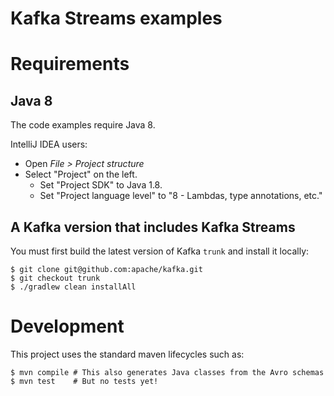 # Kafka Streams examples

# Requirements

## Java 8

The code examples require Java 8.

IntelliJ IDEA users:

* Open _File > Project structure_
* Select "Project" on the left.
    * Set "Project SDK" to Java 1.8.
    * Set "Project language level" to "8 - Lambdas, type annotations, etc."


## A Kafka version that includes Kafka Streams

You must first build the latest version of Kafka `trunk` and install it locally:

    $ git clone git@github.com:apache/kafka.git
    $ git checkout trunk
    $ ./gradlew clean installAll


# Development

This project uses the standard maven lifecycles such as:

    $ mvn compile # This also generates Java classes from the Avro schemas
    $ mvn test    # But no tests yet!
